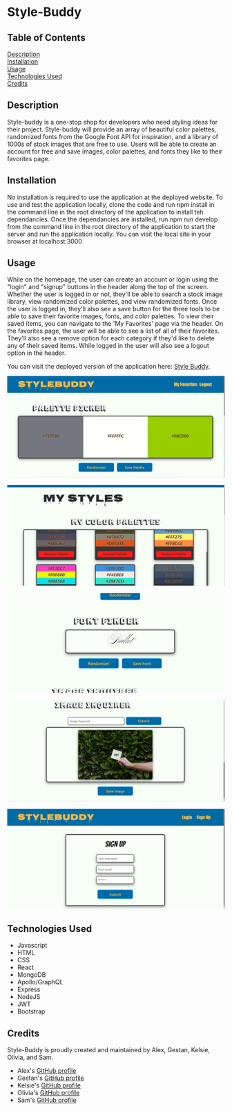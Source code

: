 # Style-Buddy

## Table of Contents
[Description](#description)</br>
[Installation](#installation)</br>
[Usage](#usage)</br>
[Technologies Used](#technologies-used)</br>
[Credits](#credits)</br>

## Description
Style-buddy is a one-stop shop for developers who need styling ideas for their project. Style-buddy will provide an array of beautiful color palettes, randomized fonts from the Google Font API for inspiration, and a library of 1000s of stock images that are free to use. Users will be able to create an account for free and save images, color palettes, and fonts they like to their favorites page.

## Installation
No installation is required to use the application at the deployed website. To use and test the application locally, clone the code and run npm install in the command line in the root directory of the application to install teh dependancies. Once the dependancies are installed, run npm run develop from the command line in the root directory of the application to start the server and run the application locally. You can visit the local site in your browser at localhost:3000

## Usage
While on the homepage, the user can create an account or login using the "login" and "signup" buttons in the header along the top of the screen. Whether the user is logged in or not, they'll be able to search a stock image library, view randomized color palettes, and view randomized fonts. Once the user is logged in, they'll also see a save button for the three tools to be able to save their favorite images, fonts, and color palettes. To view their saved items, you can navigate to the 'My Favorites' page via the header. On the favorites page, the user will be able to see a list of all of their favorites. They'll also see a remove option for each category if they'd like to delete any of their saved items. While logged in the user will also see a logout option in the header.

You can visit the deployed version of the application here: [Style Buddy](https://protected-chamber-44327.herokuapp.com/).

![](./assets/images/sb1.PNG)

![](./assets/images/sb2.PNG)

![](./assets/images/sb3.PNG)

![](./assets/images/sb4.PNG)

![](./assets/images/sb5.png)

## Technologies Used

* Javascript
* HTML
* CSS
* React
* MongoDB
* Apollo/GraphQL
* Express
* NodeJS
* JWT
* Bootstrap

## Credits
Style-Buddy is proudly created and maintained by Alex, Gestan, Kelsie, Olivia, and Sam.

* Alex's [GitHub profile](https://github.com/AlexCourtney18)
* Gestan's [GitHub profile](https://github.com/Gestan24)
* Kelsie's [GitHub profile](https://github.com/kidd93)
* Olivia's [GitHub profile](https://github.com/OliviaRamsfield)
* Sam's [GitHub profile](https://github.com/samvrny)


